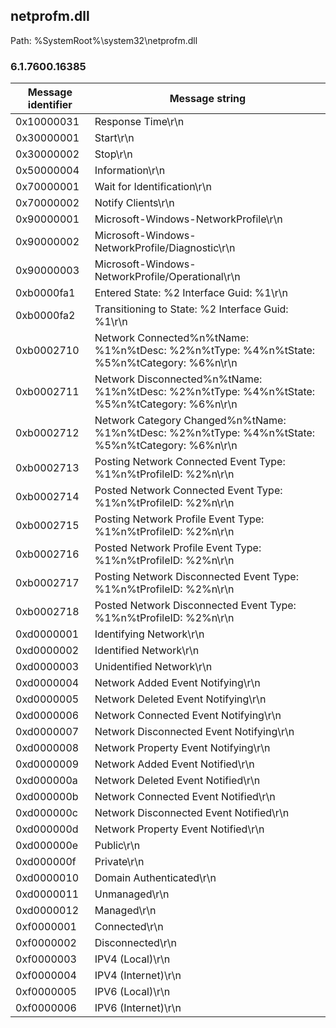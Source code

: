 ## netprofm.dll

Path: %SystemRoot%\system32\netprofm.dll

### 6.1.7600.16385

Message identifier | Message string
--- | ---
0x10000031 | Response Time\r\n
0x30000001 | Start\r\n
0x30000002 | Stop\r\n
0x50000004 | Information\r\n
0x70000001 | Wait for Identification\r\n
0x70000002 | Notify Clients\r\n
0x90000001 | Microsoft-Windows-NetworkProfile\r\n
0x90000002 | Microsoft-Windows-NetworkProfile/Diagnostic\r\n
0x90000003 | Microsoft-Windows-NetworkProfile/Operational\r\n
0xb0000fa1 | Entered State: %2 Interface Guid: %1\r\n
0xb0000fa2 | Transitioning to State: %2 Interface Guid: %1\r\n
0xb0002710 | Network Connected%n%tName: %1%n%tDesc: %2%n%tType: %4%n%tState: %5%n%tCategory: %6%n\r\n
0xb0002711 | Network Disconnected%n%tName: %1%n%tDesc: %2%n%tType: %4%n%tState: %5%n%tCategory: %6%n\r\n
0xb0002712 | Network Category Changed%n%tName: %1%n%tDesc: %2%n%tType: %4%n%tState: %5%n%tCategory: %6%n\r\n
0xb0002713 | Posting Network Connected Event Type: %1%n%tProfileID: %2%n\r\n
0xb0002714 | Posted Network Connected Event Type: %1%n%tProfileID: %2%n\r\n
0xb0002715 | Posting Network Profile Event Type: %1%n%tProfileID: %2%n\r\n
0xb0002716 | Posted Network Profile Event Type: %1%n%tProfileID: %2%n\r\n
0xb0002717 | Posting Network Disconnected Event Type: %1%n%tProfileID: %2%n\r\n
0xb0002718 | Posted Network Disconnected Event Type: %1%n%tProfileID: %2%n\r\n
0xd0000001 | Identifying Network\r\n
0xd0000002 | Identified Network\r\n
0xd0000003 | Unidentified Network\r\n
0xd0000004 | Network Added Event Notifying\r\n
0xd0000005 | Network Deleted Event Notifying\r\n
0xd0000006 | Network Connected Event Notifying\r\n
0xd0000007 | Network Disconnected Event Notifying\r\n
0xd0000008 | Network Property Event Notifying\r\n
0xd0000009 | Network Added Event Notified\r\n
0xd000000a | Network Deleted Event Notified\r\n
0xd000000b | Network Connected Event Notified\r\n
0xd000000c | Network Disconnected Event Notified\r\n
0xd000000d | Network Property Event Notified\r\n
0xd000000e | Public\r\n
0xd000000f | Private\r\n
0xd0000010 | Domain Authenticated\r\n
0xd0000011 | Unmanaged\r\n
0xd0000012 | Managed\r\n
0xf0000001 | Connected\r\n
0xf0000002 | Disconnected\r\n
0xf0000003 | IPV4 (Local)\r\n
0xf0000004 | IPV4 (Internet)\r\n
0xf0000005 | IPV6 (Local)\r\n
0xf0000006 | IPV6 (Internet)\r\n
